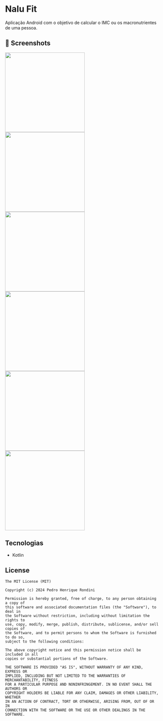 # Nalu Fit
Aplicação Android com o objetivo de calcular o IMC ou os macronutrientes de uma pessoa.

## :camera_flash: Screenshots
<!-- You can add more screenshots here if you like -->

<img src = https://github.com/user-attachments/assets/3c2fc16e-f280-4e77-b97d-624b6516f5dc width = 260>
<img src = https://github.com/user-attachments/assets/69c7b971-2ab3-4d03-aaf4-adfc125b2bdd width = 260>
<img src = https://github.com/user-attachments/assets/2bd437f9-cb2e-4c28-b100-038b832f5a6c width = 260>
<img src = https://github.com/user-attachments/assets/b5bb771f-5eeb-46ec-8aa9-3958d3d2352b width = 260>
<img src = https://github.com/user-attachments/assets/b96b8ffc-1316-4f28-951a-36ce0029fc29 width = 260>
<img src = https://github.com/user-attachments/assets/971d6161-234b-4021-a21f-f944dd5acd34 width = 260>

## Tecnologias
- Kotlin


## License
```
The MIT License (MIT)

Copyright (c) 2024 Pedro Henrique Rondini

Permission is hereby granted, free of charge, to any person obtaining a copy of
this software and associated documentation files (the "Software"), to deal in
the Software without restriction, including without limitation the rights to
use, copy, modify, merge, publish, distribute, sublicense, and/or sell copies of
the Software, and to permit persons to whom the Software is furnished to do so,
subject to the following conditions:

The above copyright notice and this permission notice shall be included in all
copies or substantial portions of the Software.

THE SOFTWARE IS PROVIDED "AS IS", WITHOUT WARRANTY OF ANY KIND, EXPRESS OR
IMPLIED, INCLUDING BUT NOT LIMITED TO THE WARRANTIES OF MERCHANTABILITY, FITNESS
FOR A PARTICULAR PURPOSE AND NONINFRINGEMENT. IN NO EVENT SHALL THE AUTHORS OR
COPYRIGHT HOLDERS BE LIABLE FOR ANY CLAIM, DAMAGES OR OTHER LIABILITY, WHETHER
IN AN ACTION OF CONTRACT, TORT OR OTHERWISE, ARISING FROM, OUT OF OR IN
CONNECTION WITH THE SOFTWARE OR THE USE OR OTHER DEALINGS IN THE SOFTWARE.
```
